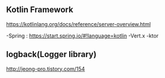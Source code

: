 
## Kotlin Framework
https://kotlinlang.org/docs/reference/server-overview.html

-Spring : https://start.spring.io/#!language=kotlin
-Vert.x
-ktor


## logback(Logger library)
http://jeong-pro.tistory.com/154
